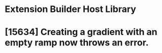 # Extension Builder Host Library

# [15634] Creating a gradient with an empty ramp now throws an error.
